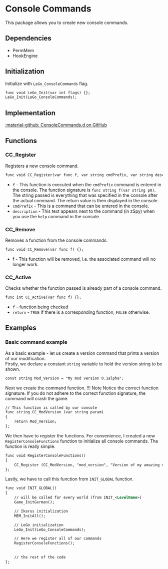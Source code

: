 # Console Commands
This package allows you to create new console commands.

## Dependencies

- PermMem
- HookEngine

## Initialization
Initialize with `LeGo_ConsoleCommands` flag.
```dae
func void LeGo_Init(var int flags) {};
LeGo_Init(LeGo_ConsoleCommands);
```

## Implementation
[:material-github: ConsoleCommands.d on GitHub](https://github.com/Lehona/LeGo/blob/dev/ConsoleCommands.d)

## Functions

### CC_Register
Registers a new console command.
```dae
func void CC_Register(var func f, var string cmdPrefix, var string description) {};
```

- `f` - This function is executed when the `cmdPrefix` command is entered in the console. The function signature is `func string f(var string p0)`. The string passed is everything that was specified in the console after the actual command. The return value is then displayed in the console.
- `cmdPrefix` - This is a command that can be entered in the console.
- `description` - This text appears next to the command (in zSpy) when you use the `help` command in the console.

### CC_Remove
Removes a function from the console commands.
```dae
func void CC_Remove(var func f) {};
```

- f - This function will be removed, i.e. the associated command will no longer work.

### CC_Active
Checks whether the function passed is already part of a console command.
```dae
func int CC_Active(var func f) {};
```

- `f` - function being checked
- `return` - `TRUE` if there is a corresponding function, `FALSE` otherwise.

## Examples

### Basic command example
As a basic example - let us create a version command that prints a version of our modification.  
Firstly, we declare a constant `string` variable to hold the version string to be shown.
```dae
const string Mod_Version = "My mod version 0.1alpha";
```
Next we create the command function.
!!! Note
    Notice the correct function signature. If you do not adhere to the correct function signature, the command will crash the game.

```dae
// This function is called by our console
func string CC_ModVersion (var string param)
{
	return Mod_Version;
};
```
We then have to register the functions. For convenience, I created a new `RegisterConsoleFunctions` function to initialize all console commands. The function is really simple.
```dae
func void RegisterConsoleFunctions()
{
	CC_Register (CC_ModVersion, "mod_version", "Version of my amazing mod.");
};
```
Lastly, we have to call this function from `INIT_GLOBAL` function.
```dae
func void INIT_GLOBAL()
{
	// will be called for every world (from INIT_<LevelName>)
	Game_InitGerman();

    // Ikarus initialization
	MEM_InitAll();

    // LeGo initialization
    LeGo_Init(LeGo_ConsoleCommands);

    // Here we register all of our commands
    RegisterConsoleFunctions();
    
    
    // the rest of the code 
};
```
